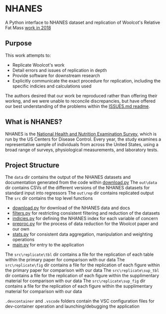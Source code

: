# NHANES

A Python interface to NHANES dataset and replication of Woolcot's Relative Fat Mass [work in 2018](https://doi.org/10.1038/s41598-018-29362-1)

## Purpose

This work attempts to:
- Replicate Woolcot's work
- Detail errors and issues of replication in depth
- Provide software for downstream research
- Explicitly communicate the exact procedure for replication, including the specific indicies and calculations used 

The authors desired that our work be reproduced rather than offering their workng, and we were unable to reconcile discrepancies, but have offered our best understanding of the problems within the [ISSUES.md readme](ISSUES.md).

## What is NHANES?

NHANES is the [National Health and Nutrition Examination Survey](https://www.cdc.gov/nchs/nhanes/index.htm), which is run by the US Centers for Disease Control. Every year, the study examines a representative sample of individuals from across the United States, using a broad range of surveys, physiological measurements, and laboratory tests.

## Project Structure

The `data` dir contains the output of the NHANES datasets and documentation generated from the code within [download.py](src\download.py)
The `out\data` dir contains CSVs of the different versions of the NHANES datasets for standard input into regressors
The `out\rep` dir contains replicated output
The `src` dir contains the top level functions
- [download.py](src\download.py) for download of the NHANES data and docs
- [filters.py](src\filters.py) for restricting consistent filtering and reduction of the datasets
- [indicies.py](src\indicies.py) for defining the NHANES index for each variable of concern
- [preproc.py](src\preproc.py) for the process of data reduction for the Woolcot paper and our own
- [stats.py](src\stats.py) for consistent data aggregation, manipulation and weighting operations
- [main.py](src\main.py) for entry to the application

The `src\replicate\tbl` dir contains a file for the replication of each table within the primary paper for comparison with our data
The `src\replicate\fig` dir contains a file for the replication of each figure within the primary paper for comparison with our data
The `src\replicate\sup_tbl` dir contains a file for the replication of each figure within the supplimentary material for comparison with our data
The `src\replicate\sup_fig` dir contains a file for the replication of each figure within the supplimentary material for comparison with our data

`.devcontainer` and `.vscode` folders contain the VSC configuration files for dev-container operation and launching/debugging the application
